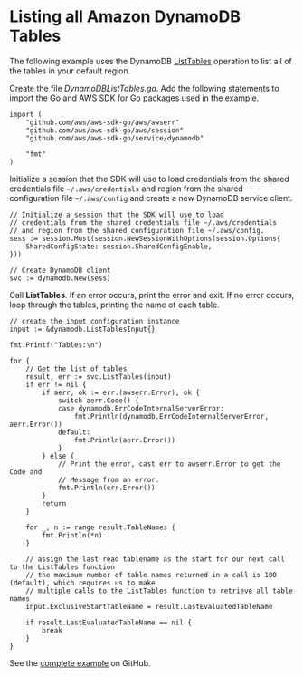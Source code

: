 # Listing all Amazon DynamoDB Tables<a name="dynamo-example-list-tables"></a>

The following example uses the DynamoDB [ListTables](https://docs.aws.amazon.com/sdk-for-go/api/service/dynamodb/#DynamoDB.ListTables) operation to list all of the tables in your default region\.

Create the file *DynamoDBListTables\.go*\. Add the following statements to import the Go and AWS SDK for Go packages used in the example\.

```
import (
    "github.com/aws/aws-sdk-go/aws/awserr"
    "github.com/aws/aws-sdk-go/aws/session"
    "github.com/aws/aws-sdk-go/service/dynamodb"

    "fmt"
)
```

Initialize a session that the SDK will use to load credentials from the shared credentials file `~/.aws/credentials` and region from the shared configuration file `~/.aws/config` and create a new DynamoDB service client\.

```
// Initialize a session that the SDK will use to load
// credentials from the shared credentials file ~/.aws/credentials
// and region from the shared configuration file ~/.aws/config.
sess := session.Must(session.NewSessionWithOptions(session.Options{
    SharedConfigState: session.SharedConfigEnable,
}))

// Create DynamoDB client
svc := dynamodb.New(sess)
```

Call **ListTables**\. If an error occurs, print the error and exit\. If no error occurs, loop through the tables, printing the name of each table\.

```
// create the input configuration instance
input := &dynamodb.ListTablesInput{}

fmt.Printf("Tables:\n")

for {
    // Get the list of tables
    result, err := svc.ListTables(input)
    if err != nil {
        if aerr, ok := err.(awserr.Error); ok {
            switch aerr.Code() {
            case dynamodb.ErrCodeInternalServerError:
                fmt.Println(dynamodb.ErrCodeInternalServerError, aerr.Error())
            default:
                fmt.Println(aerr.Error())
            }
        } else {
            // Print the error, cast err to awserr.Error to get the Code and
            // Message from an error.
            fmt.Println(err.Error())
        }
        return
    }

    for _, n := range result.TableNames {
        fmt.Println(*n)
    }

    // assign the last read tablename as the start for our next call to the ListTables function
    // the maximum number of table names returned in a call is 100 (default), which requires us to make
    // multiple calls to the ListTables function to retrieve all table names
    input.ExclusiveStartTableName = result.LastEvaluatedTableName

    if result.LastEvaluatedTableName == nil {
        break
    }
}
```

See the [complete example](https://github.com/awsdocs/aws-doc-sdk-examples/blob/main/go/example_code/dynamodb/DynamoDBListTables.go) on GitHub\.